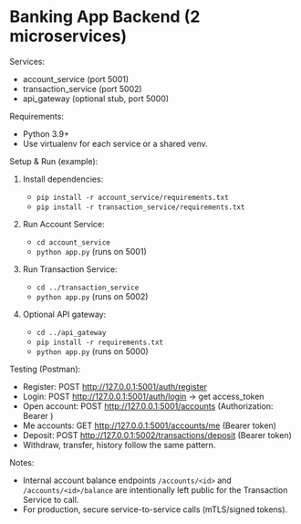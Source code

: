# Banking App Backend (2 microservices)

Services:
- account_service (port 5001)
- transaction_service (port 5002)
- api_gateway (optional stub, port 5000)

Requirements:
- Python 3.9+
- Use virtualenv for each service or a shared venv.

Setup & Run (example):
1. Install dependencies:
   - `pip install -r account_service/requirements.txt`
   - `pip install -r transaction_service/requirements.txt`

2. Run Account Service:
   - `cd account_service`
   - `python app.py`  (runs on 5001)

3. Run Transaction Service:
   - `cd ../transaction_service`
   - `python app.py`  (runs on 5002)

4. Optional API gateway:
   - `cd ../api_gateway`
   - `pip install -r requirements.txt`
   - `python app.py` (runs on 5000)

Testing (Postman):
- Register: POST http://127.0.0.1:5001/auth/register
- Login: POST http://127.0.0.1:5001/auth/login -> get access_token
- Open account: POST http://127.0.0.1:5001/accounts  (Authorization: Bearer <token>)
- Me accounts: GET http://127.0.0.1:5001/accounts/me (Bearer token)
- Deposit: POST http://127.0.0.1:5002/transactions/deposit (Bearer token)
- Withdraw, transfer, history follow the same pattern.

Notes:
- Internal account balance endpoints `/accounts/<id>` and `/accounts/<id>/balance` are intentionally left public for the Transaction Service to call.
- For production, secure service-to-service calls (mTLS/signed tokens).
